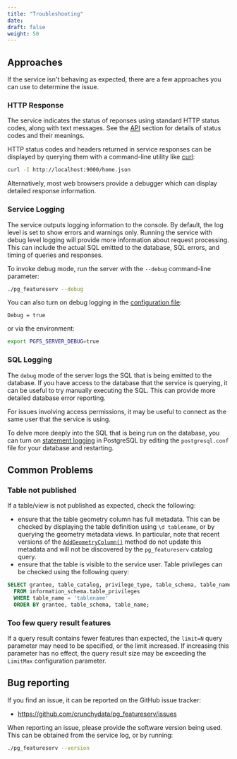 ```yaml
---
title: "Troubleshooting"
date:
draft: false
weight: 50
---
```


## Approaches

If the service isn't behaving as expected, there are a few approaches you can use to determine the issue.

### HTTP Response

The service indicates the status of reponses using standard HTTP status codes,
along with text messages.  See the [API](/usage/api/) section
for details of status codes and their meanings.

HTTP status codes and headers returned in service responses can be displayed
by querying them with a command-line utility like [curl](https://curl.haxx.se/):
```sh
curl -I http://localhost:9000/home.json
```
Alternatively, most web browsers provide a debugger which can display detailed response information.

### Service Logging

The service outputs logging information to the console.
By default, the log level is set to show errors and warnings only.
Running the service with debug level logging will
provide more information about request processing.
This can include the actual SQL emitted to the database,
SQL errors, and timing of queries and responses.

To invoke debug mode, run the server with the `--debug` command-line parameter:
```sh
./pg_featureserv --debug
```
You can also turn on debug logging in the [configuration file](/installation/configuration/):
```
Debug = true
```
or via the environment:
```sh
export PGFS_SERVER_DEBUG=true
```

### SQL Logging

The `debug` mode of the server logs the SQL that is being emitted to the database.
If you have access to the database that the service is querying, it can
be useful to try manually executing the SQL.
This can provide more detailed database error reporting.

For issues involving access permissions, it may be useful to
connect as the same user that the service is using.

To delve more deeply into the SQL that is being run on the database, you can turn on [statement logging](https://www.postgresql.org/docs/current/runtime-config-logging.html#GUC-LOG-STATEMENT) in PostgreSQL by editing the `postgresql.conf` file for your database and restarting.

## Common Problems

### Table not published

If a table/view is not published as expected, check the following:

* ensure that the table geometry column has full metadata.
  This can be checked by displaying the table definition using `\d tablename`,
  or by querying the geometry metadata views.
  In particular, note that recent versions of the [`AddGeometryColumn()`](https://postgis.net/docs/AddGeometryColumn.html) method do not update this metadata and will not be discovered by the `pg_featureserv` catalog query.
* ensure that the table is visible to the service user.
  Table privileges can be checked using the following query:

```sql
SELECT grantee, table_catalog, privilege_type, table_schema, table_name
  FROM information_schema.table_privileges
  WHERE table_name = 'tablename'
  ORDER BY grantee, table_schema, table_name;
```

### Too few query result features

If a query result contains fewer features than expected,
the `limit=N` query parameter may need to be specified, or the limit increased.
If increasing this parameter has no effect, the query result size may be exceeding
the `LimitMax` configuration parameter.

## Bug reporting

If you find an issue, it can be reported on the GitHub issue tracker:

* https://github.com/crunchydata/pg_featureserv/issues

When reporting an issue, please provide the software version being used.
This can be obtained from the service log, or by running:
```sh
./pg_featureserv --version
```
